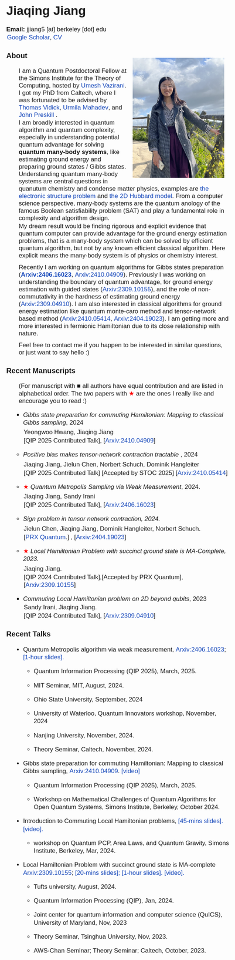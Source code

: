 

<html><head>

<title></title>
  <style type="text/css">
    html {
      max-width: 1200px;
              margin-top: 1em;
			margin-bottom:100px;
			margin-right:50px;
			margin-left:50px;
    }
    li {
      font-size: 17px;
      margin-top: 1em;
      line-height: 125%;
    }
    ul {
      font-size: 17px;
    }
    p { 
      margin: 0.1em;
    font-size: 17px;
    }
    i {
      font-size: 17px;
    }
    body {
      font-family:  Verdana, Helvetica, Arial, sans-serif;
      font-size:17px;
      margin-top: 1em;
			margin-bottom:100px;
			margin-right:50px;
			margin-left:50px;
    }
    a { 
      color: #17202A;
      text-decoration:none;
      font-weight : 300;
    }
    a:hover { 
      color: #17202A;
      text-decoration:underline;
    }
     a:link { 
      color: #1547ba;
     text-decoration:none;
    }
    a:visited { 
      color: #1547ba;
     text-decoration:none;
    }
     .bottom-three {
     margin-bottom: 0.5cm;
  }
</style>

</head>



<div id="main">
  <h1 align="left">Jiaqing Jiang</h1>
</div>
<div id="contact">
  <b>Email:</b> jjiang5 [at] berkeley [dot] edu
  <br>
</div>
<p> <a href="https://scholar.google.com/citations?hl=en&user=j4yHi7AAAAAJ">Google Scholar</a>, <a href="./cv.pdf">CV</a> </p>

<div id="about">
  <img src="./pics/jiaqing.png" style="float:right; width:250px; padding:1em">
  <h3 align="left">About</h3>
  <p style="margin-left:2em;font-size:17px;">
  I am a Quantum Postdoctoral Fellow at the Simons Institute for the Theory of Computing, hosted by <a href="https://people.eecs.berkeley.edu/~vazirani/">Umesh Vazirani</a>.    
    I got my PhD from Caltech, where I was fortunated to be advised by 
    <a href="http://users.cms.caltech.edu/~vidick/">Thomas Vidick</a>, <a href="https://www.eas.caltech.edu/people/umahadev">Urmila Mahadev</a>, and  <a href="https://www.its.caltech.edu/~preskill/">John Preskill</a> .   </p>
<p style="margin-left:2em; font-size:17px;"> I am broadly interested in quantum algorithm and quantum complexity, especially in understanding potential quantum advantage for solving <b>quantum many-body systems</b>, like estimating ground energy and preparing ground states / Gibbs states. Understanding quantum many-body systems are central questions in quanutum chemistry and condense matter physics, examples are  <a href="https://en.wikipedia.org/wiki/Electronic_structure#:~:text=Electronic%20structure%20problems%20arise%20from,motion%20of%20a%20molecular%20system.">the electronic structure problem</a> and <a href="https://en.wikipedia.org/wiki/Hubbard_model">the 2D Hubbard model</a>. From a computer science perspective, many-body systems are the quantum anology of the famous Boolean satisfiability problem (SAT) and play a fundamental role in complexity and algorithm design. </p>

<p style="margin-left:2em; font-size:17px;"> My dream result would be finding rigorous and explicit evidence that quantum computer can provide advantage for the ground energy estimation problems, that is a many-body system which can be solved by efficient quantum algorithm, but not by any known efficient classical algorithm. Here explicit means the many-body system is of physics or chemistry interest. 
</p> 
<p style="margin-bottom:0.7em"> </p>

  <p style="margin-left:2em;font-size:17px;"> Recently I am working on quantum algorithms for Gibbs states preparation (<a href="https://arxiv.org/abs/2406.16023"><b>Arxiv:2406.16023</b></a>, <a href="https://arxiv.org/abs/2410.04909">Arxiv:2410.04909</a>). Previously I was working on understanding the boundary of quantum advantage, for ground energy estimation with guided states (<a href="https://arxiv.org/abs/2309.10155">Arxiv:2309.10155</a>), and the role of non-commutativity in the hardness of estimating ground energy (<a href="https://arxiv.org/pdf/2309.04910.pdf">Arxiv:2309.04910</a>). I am also interested in classical algorithms for ground energy estimation like quantum monte-caro method and tensor-network based method (<a href="https://arxiv.org/pdf/2410.05414">Arxiv:2410.05414</a>, <a href="https://arxiv.org/pdf/2404.19023">Arxiv:2404.19023</a>).  I am getting more and more interested in fermionic Hamiltonian due to its close relationship with nature. 
</p> <p style="margin-bottom:0.7em"> </p>

<p style="margin-left:2em;font-size:17px;">
   Feel free to contact me if you happen to be interested in similar questions, or just want to say hello :)
</p>

</div>

<div id="Publications">
  <h3 align="left">Recent Manuscripts</h3>
	<p style="margin-left:2em; font-size:17px;"> (For manuscript with &#9632; all authors have equal contribution and are listed in alphabetical order. The two papers with <span class="red-star" style="color: red;">★</span> are the ones I really like and encourage you to read :) </p>
  <ul style="list-style-type:square; margin-left:1em; font-size:17px;">
     <li> <i>Gibbs state preparation for commuting Hamiltonian: Mapping to classical Gibbs sampling</i>, 2024 
       <p style="margin-bottom:0.3em"> </p>
      <p> Yeongwoo Hwang, Jiaqing Jiang </p>
     <p> [QIP 2025 Contributed Talk],
       [<a href="https://arxiv.org/pdf/2410.04909">Arxiv:2410.04909</a>] </p> 
    </li>
  </ul>  
  <ul style="list-style-type:circle;margin-left:1em">
 	 <li> <i> Positive bias makes tensor-network contraction tractable </i>, 2024 
     <p style="margin-bottom:0.3em"> </p>
    <p> Jiaqing Jiang, Jielun Chen, Norbert Schuch, Dominik Hangleiter </p>
    <p> [QIP 2025 Contributed Talk] [Accepted by STOC 2025]  
    [<a href="https://arxiv.org/pdf/2410.05414">Arxiv:2410.05414</a>] </p>
  </li>
 <li> <span class="red-star" style="color: red;">★</span>  <i> Quantum Metropolis Sampling via Weak Measurement</i>, 2024. 
   <p style="margin-bottom:0.3em"> </p>
   <p>
     Jiaqing Jiang, Sandy Irani
   </p>
   <p>
     [QIP 2025 Contributed Talk], [<a href="https://arxiv.org/pdf/2406.16023">Arxiv:2406.16023</a>]
   </p>
</li>
    <li> <i> Sign problem in tensor network contraction, 2024. </i>
      <p style="margin-bottom:0.3em"> </p>
      <p>
        Jielun Chen, Jiaqing Jiang, Dominik Hangleiter, Norbert Schuch.
      </p>
      <p>
     [<a href="https://journals.aps.org/prxquantum/abstract/10.1103/PRXQuantum.6.010312">PRX Quantum</a>.]  , [<a href="https://arxiv.org/pdf/2404.19023">Arxiv:2404.19023</a>]
      </p>
</li>
 <li> <span class="red-star" style="color: red;">★</span> <i> Local Hamiltonian Problem with succinct ground state is MA-Complete, 2023. </i>
   <p style="margin-bottom:0.3em"> </p>
   <p>
     Jiaqing Jiang.
   </p>
   <p>
     [QIP 2024 Contributed Talk],[Accepted by PRX Quantum], [<a href="https://arxiv.org/pdf/2309.10155">Arxiv:2309.10155</a>]
   </p>
</li>
</ul>
<p style="margin-bottom:0.3em"> </p>
<ul style="list-style-type:square;margin-left:1em">
    <li>  <i>Commuting Local Hamiltonian problem on 2D beyond
qubits</i>, 2023
      <p>
        Sandy Irani, Jiaqing Jiang.
      </p>
     <p>
       [QIP 2024 Contributed Talk], [<a href="https://arxiv.org/pdf/2309.04910.pdf">Arxiv:2309.04910</a>]
      </p> 
    </li>
  </ul>
</div>






<div id="Talks">
  <h3 align="left">Recent Talks</h3>
<ul>
  <li style="margin-left:1em"> Quantum Metropolis algorithm via weak measurement,
    <a href="https://arxiv.org/abs/2406.16023">Arxiv:2406.16023</a>;
    <a href="./slides/QMetropolis.pptx">[1-hour slides].</a>
		<ul>
      <li> Quantum Information Processing (QIP 2025), March, 2025.</li>
    	<li>MIT Seminar, MIT, August, 2024.</li>
      <li> Ohio State University, September, 2024</li>
      <li> University of Waterloo, Quantum Innovators workshop, November, 2024 </li> 
      <li> Nanjing University, November, 2024.</li>
      <li> Theory Seminar, Caltech, November, 2024.</li>
    </ul>
  </li>
  <li style="margin-left:1em"> Gibbs state preparation for commuting Hamiltonian: Mapping to classical Gibbs sampling, <a href="https://arxiv.org/pdf/2410.04909">Arxiv:2410.04909</a>.  <a href="https://www.youtube.com/watch?v=Z5rLz9ihIpU">[video]</a>
    <ul> 
       <li> Quantum Information Processing (QIP 2025), March, 2025.</li>
      <li> Workshop on Mathematical Challenges of Quantum Algorithms for Open Quantum Systems, Simons Institute, Berkeley, October 2024.</li>
    </ul>
  </li>
   <li style="margin-left:1em"> Introduction to Commuting Local Hamiltonian problems, 
      <a href="./slides/CLHP_intro.pptx">[45-mins slides].</a> <a href="https://www.youtube.com/watch?v=h1dsIeC_xx8">[video].</a>
      <ul>  
  			<li> workshop on Quantum PCP, Area Laws, and Quantum Gravity, Simons Institute, Berkeley, Mar, 2024. </li>
      </ul>  
  </li>
   <li style="margin-left:1em">  Local Hamiltonian Problem with succinct ground state is MA-complete 
  	<a href="https://arxiv.org/abs/2309.10155">Arxiv:2309.10155</a>;  
  	<a href="./slides/LHP_ss_short.pptx">[20-mins slides]; </a> 
 	 	<a href="./slides/LHP_ss_long.pptx">[1-hour slides].</a>  
       <a href="https://www.youtube.com/watch?v=TQcFeSSRSd4">[video].</a>
 	  <ul>
 	    <li> Tufts university, August, 2024.  </li>  
   	  <li> Quantum Information Processing (QIP), Jan, 2024.  </li>  
      <li> Joint center for quantum information and computer science (QuICS), University of Maryland, Nov, 2023</li> 
      <li> Theory Seminar, Tsinghua University, Nov, 2023.</li>
      <li> AWS-Chan Seminar; Theory Seminar; Caltech, October, 2023. </li>
    </ul>  
</li>
  </ul>
</li>
</ul>
</div>
















</html>





